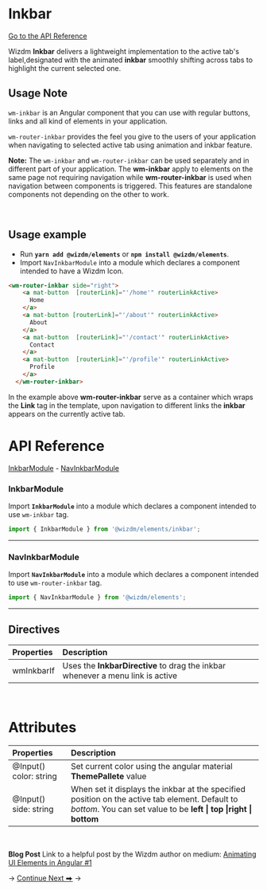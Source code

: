 <!-- toc: reference.json -->

# Inkbar
[Go to the API Reference](#api-reference)

Wizdm **Inkbar** delivers a lightweight implementation to  the active tab's label,designated with the animated **inkbar** smoothly shifting across tabs to highlight the current selected one.


## Usage Note
`wm-inkbar`  is an Angular component that you can use with regular buttons, links  and all kind of elements in your application.

`wm-router-inkbar` provides the feel you give to the users of your application when navigating to selected active tab using animation and inkbar feature.

 **Note:** The `wm-inkbar` and `wm-router-inkbar` can be used separately and in different part of your application. The **wm-inkbar** apply to elements on the same page not requiring navigation while **wm-router-inkbar** is used when navigation between components is triggered. This features are standalone components not depending on the other to work.

&nbsp;

## Usage example

-  Run **`yarn add @wizdm/elements`** or **`npm install @wizdm/elements`**.
-  Import `NavInkbarModule` into a module which declares a component intended to have a Wizdm Icon.


```html
<wm-router-inkbar side="right">
    <a mat-button  [routerLink]="'/home'" routerLinkActive>
      Home
    </a>
    <a mat-button [routerLink]="'/about'" routerLinkActive>
      About
    </a>
    <a mat-button  [routerLink]="'/contact'" routerLinkActive>
      Contact
    </a>
    <a mat-button  [routerLink]="'/profile'" routerLinkActive>
      Profile
    </a>
  </wm-router-inkbar>

```
In the example above **wm-router-inkbar** serve as a container  which wraps the **Link** tag in the template, upon navigation to different links the **inkbar** appears on the currently active tab.


# API Reference
[InkbarModule](#inkbarmodule) - [NavInkbarModule](#navinkbarmodule)


### InkbarModule
 Import **`InkbarModule`** into a module which declares a component intended to use `wm-inkbar` tag.

```typescript
import { InkbarModule } from '@wizdm/elements/inkbar';

```
---

### NavInkbarModule
Import **`NavInkbarModule`** into a module which declares a component intended to use `wm-router-inkbar` tag.


```typescript
import { NavInkbarModule } from '@wizdm/elements';

```
---

## Directives

| **Properties** | **Description**                                                                |
| :------------- | :----------------------------------------------------------------------------- |
| wmInkbarIf     | Uses the **InkbarDirective** to drag the inkbar whenever a menu link is active |


&nbsp;  

# Attributes

| **Properties**         | **Description**                                                                                                                                                     |
| :--------------------- | :------------------------------------------------------------------------------------------------------------------------------------------------------------------ |
| @Input() color: string | Set current color using the angular material **ThemePallete** value                                                                                                 |
| @Input() side: string  | When set it displays the inkbar at the specified position on the active tab element. Default to *bottom*. You can set value to be **left \| top \|right \| bottom** |

 

&nbsp;  


**Blog Post**
Link to a helpful post by the Wizdm author on medium:
[Animating UI Elements in Angular #1]('https://medium.com/wizdm-genesys/animating-ui-elements-in-angular-1-ae3fc3cadb1b')

 
->
[Continue Next ⮕](docs/toc?go=next) 
->  